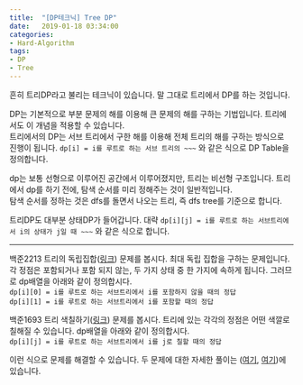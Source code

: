 ```yaml
---
title:  "[DP테크닉] Tree DP"
date:   2019-01-18 03:34:00
categories:
- Hard-Algorithm
tags:
- DP
- Tree
---
```


흔히 트리DP라고 불리는 테크닉이 있습니다. 말 그대로 트리에서 DP를 하는 것입니다.<br>

DP는 기본적으로 부분 문제의 해를 이용해 큰 문제의 해를 구하는 기법입니다. 트리에서도 이 개념을 적용할 수 있습니다.<br>
트리에서의 DP는 서브 트리에서 구한 해를 이용해 전체 트리의 해를 구하는 방식으로 진행이 됩니다. `dp[i] = i를 루트로 하는 서브 트리의 ~~~` 와 같은 식으로 DP Table을 정의합니다.

dp는 보통 선형으로 이루어진 공간에서 이루어졌지만, 트리는 비선형 구조입니다. 트리에서 dp를 하기 전에, 탐색 순서를 미리 정해주는 것이 일반적입니다.<br>
탐색 순서를 정하는 것은 dfs를 돌면서 나오는 트리, 즉 dfs tree를 기준으로 합니다.

트리DP도 대부분 상태DP가 들어갑니다. 대략 `dp[i][j] = i를 루트로 하는 서브트리에서 i의 상태가 j일 때 ~~~` 와 같은 식으로 합니다.

<hr>

백준2213 트리의 독립집합(<a href = "https://icpc.me/2213">링크</a>) 문제를 봅시다. 최대 독립 집합을 구하는 문제입니다.<br>
각 정점은 포함되거나 포함 되지 않는, 두 가지 상태 중 한 가지에 속하게 됩니다. 그러므로 dp배열을 아래와 같이 정의합시다.<br>
`dp[i][0] = i를 루트로 하는 서브트리에서 i를 포함하지 않을 때의 정답`<br>
`dp[i][1] = i를 루트로 하는 서브트리에서 i를 포함할 때의 정답`

백준1693 트리 색칠하기(<a href = "https://icpc.me/1693">링크</a>) 문제를 봅시다. 트리에 있는 각각의 정점은 어떤 색깔로 칠해질 수 있습니다. dp배열을 아래와 같이 정의합시다.<br>
`dp[i][j] = i를 루트로 하는 서브트리에서 i를 j로 칠할 때의 정답`

이런 식으로 문제를 해결할 수 있습니다. 두 문제에 대한 자세한 풀이는 (<a href = "https://justicehui.github.io/ps/2018/09/10/BOJ2213/">여기</a>, <a href = "https://justicehui.github.io/ps/2019/01/05/BOJ1693/">여기</a>)에 있습니다.
